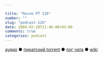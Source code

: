 ```yaml
---

title: "После РТ 126"
number: ""
slug: "podcast-126"
date: 2009-02-28T21:46:00+03:00
comments: true
categories: podcast
---
```

[аудио](http://cdn.radio-t.com/rt126post.mp3) ● [пиратский torrent](http://pirates.radio-t.com/torrents/rt126post.mp3.torrent) ● [лог чата](http://chat.radio-t.com/logs/radio-t-126.html) ● [wiki](http://wiki.radio-t.com/%D0%9F%D0%BE%D1%81%D0%BB%D0%B5_%D0%A0%D0%A2_126)<audio src="http://cdn.radio-t.com/rt126post.mp3" preload="none">
